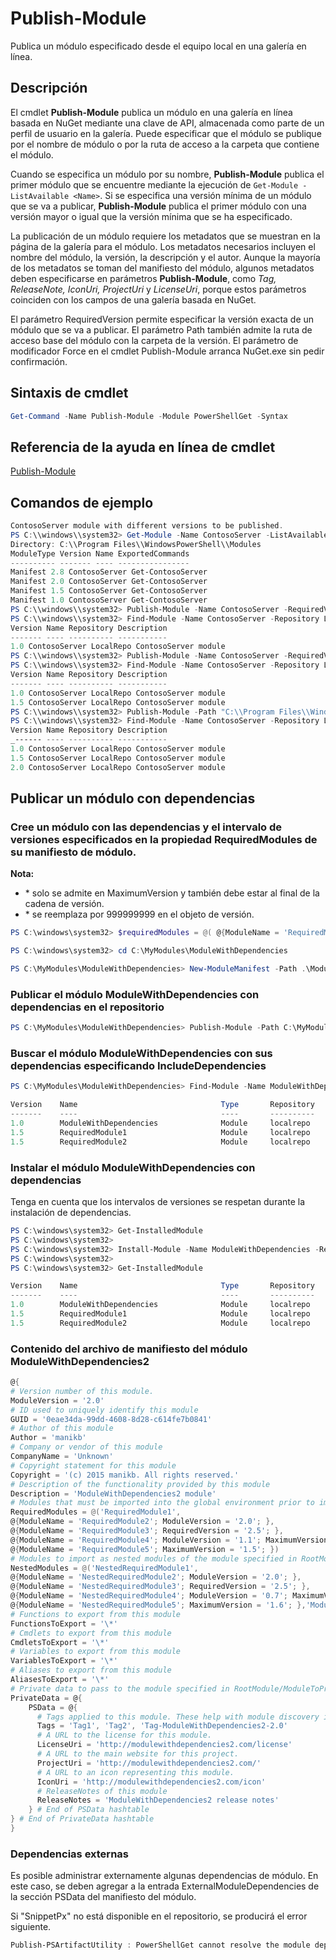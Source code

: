 
# Publish-Module

Publica un módulo especificado desde el equipo local en una galería en línea.

## Descripción

El cmdlet **Publish-Module** publica un módulo en una galería en línea basada en NuGet mediante una clave de API, almacenada como parte de un perfil de usuario en la galería. Puede especificar que el módulo se publique por el nombre de módulo o por la ruta de acceso a la carpeta que contiene el módulo.

Cuando se especifica un módulo por su nombre, **Publish-Module** publica el primer módulo que se encuentre mediante la ejecución de `Get-Module -ListAvailable <Name>`. Si se especifica una versión mínima de un módulo que se va a publicar, **Publish-Module** publica el primer módulo con una versión mayor o igual que la versión mínima que se ha especificado.

La publicación de un módulo requiere los metadatos que se muestran en la página de la galería para el módulo. Los metadatos necesarios incluyen el nombre del módulo, la versión, la descripción y el autor. Aunque la mayoría de los metadatos se toman del manifiesto del módulo, algunos metadatos deben especificarse en parámetros **Publish-Module**, como *Tag, ReleaseNote, IconUri, ProjectUri* y *LicenseUri*, porque estos parámetros coinciden con los campos de una galería basada en NuGet.

El parámetro RequiredVersion permite especificar la versión exacta de un módulo que se va a publicar.
El parámetro Path también admite la ruta de acceso base del módulo con la carpeta de la versión.
El parámetro de modificador Force en el cmdlet Publish-Module arranca NuGet.exe sin pedir confirmación.

## Sintaxis de cmdlet
```powershell
Get-Command -Name Publish-Module -Module PowerShellGet -Syntax
```

## Referencia de la ayuda en línea de cmdlet

[Publish-Module](http://go.microsoft.com/fwlink/?LinkID=398575)

## Comandos de ejemplo

```powershell
ContosoServer module with different versions to be published.
PS C:\\windows\\system32> Get-Module -Name ContosoServer -ListAvailable
Directory: C:\\Program Files\\WindowsPowerShell\\Modules
ModuleType Version Name ExportedCommands
---------- ------- ---- ----------------
Manifest 2.8 ContosoServer Get-ContosoServer
Manifest 2.0 ContosoServer Get-ContosoServer
Manifest 1.5 ContosoServer Get-ContosoServer
Manifest 1.0 ContosoServer Get-ContosoServer
PS C:\\windows\\system32> Publish-Module -Name ContosoServer -RequiredVersion 1.0 -Repository LocalRepo -NuGetApiKey Local-Repo-NuGet-ApiKey
PS C:\\windows\\system32> Find-Module -Name ContosoServer -Repository LocalRepo
Version Name Repository Description
------- ---- ---------- -----------
1.0 ContosoServer LocalRepo ContosoServer module
PS C:\\windows\\system32> Publish-Module -Name ContosoServer -RequiredVersion 1.5 -Repository LocalRepo -NuGetApiKey Local-Repo-NuGet-ApiKey
PS C:\\windows\\system32> Find-Module -Name ContosoServer -Repository LocalRepo
Version Name Repository Description
------- ---- ---------- -----------
1.0 ContosoServer LocalRepo ContosoServer module
1.5 ContosoServer LocalRepo ContosoServer module
PS C:\\windows\\system32> Publish-Module -Path "C:\\Program Files\\WindowsPowerShell\\Modules\\ContosoServer\\2.0" -Repository LocalRepo -NuGetApiKey Local-Repo-NuGet-ApiKey
PS C:\\windows\\system32> Find-Module -Name ContosoServer -Repository LocalRepo
Version Name Repository Description
_------ ---- ---------- -----------
1.0 ContosoServer LocalRepo ContosoServer module
1.5 ContosoServer LocalRepo ContosoServer module
2.0 ContosoServer LocalRepo ContosoServer module
```

## Publicar un módulo con dependencias

### Cree un módulo con las dependencias y el intervalo de versiones especificados en la propiedad RequiredModules de su manifiesto de módulo.

**Nota:**
  - \* solo se admite en MaximumVersion y también debe estar al final de la cadena de versión. 
  - \* se reemplaza por 999999999 en el objeto de versión.

```powershell
PS C:\windows\system32> $requiredModules = @( @{ModuleName = 'RequiredModule1'; ModuleVersion = '0.1'; MaximumVersion = '1.9'; }, @{ModuleName = 'RequiredModule2'; MaximumVersion = '1.*'; })

PS C:\windows\system32> cd C:\MyModules\ModuleWithDependencies

PS C:\MyModules\ModuleWithDependencies> New-ModuleManifest -Path .\ModuleWithDependencies.psd1 -ModuleVersion 1.0 -RequiredModules $requiredModules -Description 'ModuleWithDependencies demo module'
```

### Publicar el módulo ModuleWithDependencies con dependencias en el repositorio

```powershell
PS C:\MyModules\ModuleWithDependencies> Publish-Module -Path C:\MyModules\ModuleWithDependencies -Repository LocalRepo
```

### Buscar el módulo ModuleWithDependencies con sus dependencias especificando IncludeDependencies

```powershell
PS C:\MyModules\ModuleWithDependencies> Find-Module -Name ModuleWithDependencies -Repository LocalRepo -IncludeDependencies

Version    Name                                Type       Repository           Description
-------    ----                                ----       ----------           -----------
1.0        ModuleWithDependencies              Module     localrepo            ModuleWithDependencies demo module
1.5        RequiredModule1                     Module     localrepo            RequiredModule1 module
1.5        RequiredModule2                     Module     localrepo            RequiredModule2 module
```

### Instalar el módulo ModuleWithDependencies con dependencias
Tenga en cuenta que los intervalos de versiones se respetan durante la instalación de dependencias.

```powershell
PS C:\windows\system32> Get-InstalledModule
PS C:\windows\system32>
PS C:\windows\system32> Install-Module -Name ModuleWithDependencies -Repository LocalRepo
PS C:\windows\system32>
PS C:\windows\system32> Get-InstalledModule

Version    Name                                Type       Repository           Description
-------    ----                                ----       ----------           -----------
1.0        ModuleWithDependencies              Module     localrepo            ModuleWithDependencies demo module
1.5        RequiredModule1                     Module     localrepo            RequiredModule1 module
1.5        RequiredModule2                     Module     localrepo            RequiredModule2 module
```

### Contenido del archivo de manifiesto del módulo ModuleWithDependencies2

```powershell
@{
# Version number of this module.
ModuleVersion = '2.0'
# ID used to uniquely identify this module
GUID = '0eae34da-99dd-4608-8d28-c614fe7b0841'
# Author of this module
Author = 'manikb'
# Company or vendor of this module
CompanyName = 'Unknown'
# Copyright statement for this module
Copyright = '(c) 2015 manikb. All rights reserved.'
# Description of the functionality provided by this module
Description = 'ModuleWithDependencies2 module'
# Modules that must be imported into the global environment prior to importing this module
RequiredModules = @('RequiredModule1',
@{ModuleName = 'RequiredModule2'; ModuleVersion = '2.0'; },
@{ModuleName = 'RequiredModule3'; RequiredVersion = '2.5'; },
@{ModuleName = 'RequiredModule4'; ModuleVersion = '1.1'; MaximumVersion = '2.0'; },
@{ModuleName = 'RequiredModule5'; MaximumVersion = '1.5'; })
# Modules to import as nested modules of the module specified in RootModule/ModuleToProcess
NestedModules = @('NestedRequiredModule1',
@{ModuleName = 'NestedRequiredModule2'; ModuleVersion = '2.0'; },
@{ModuleName = 'NestedRequiredModule3'; RequiredVersion = '2.5'; },
@{ModuleName = 'NestedRequiredModule4'; ModuleVersion = '0.7'; MaximumVersion = '2.4'; },
@{ModuleName = 'NestedRequiredModule5'; MaximumVersion = '1.6'; },'ModuleWithDependencies2.psm1')
# Functions to export from this module
FunctionsToExport = '\*'
# Cmdlets to export from this module
CmdletsToExport = '\*'
# Variables to export from this module
VariablesToExport = '\*'
# Aliases to export from this module
AliasesToExport = '\*'
# Private data to pass to the module specified in RootModule/ModuleToProcess. This may also contain a PSData hashtable with additional module metadata used by PowerShell.
PrivateData = @{
    PSData = @{
      # Tags applied to this module. These help with module discovery in online galleries.
      Tags = 'Tag1', 'Tag2', 'Tag-ModuleWithDependencies2-2.0'
      # A URL to the license for this module.
      LicenseUri = 'http://modulewithdependencies2.com/license'
      # A URL to the main website for this project.
      ProjectUri = 'http://modulewithdependencies2.com/'
      # A URL to an icon representing this module.
      IconUri = 'http://modulewithdependencies2.com/icon'
      # ReleaseNotes of this module
      ReleaseNotes = 'ModuleWithDependencies2 release notes'
    } # End of PSData hashtable
} # End of PrivateData hashtable
}
```


### Dependencias externas
Es posible administrar externamente algunas dependencias de módulo. En este caso, se deben agregar a la entrada ExternalModuleDependencies de la sección PSData del manifiesto del módulo.

Si "SnippetPx" no está disponible en el repositorio, se producirá el error siguiente.
```powershell
Publish-PSArtifactUtility : PowerShellGet cannot resolve the module dependency 'SnippetPx' of the module 'TypePx' on the repository 'LocalRepo'. Verify that the dependent module 'SnippetPx' is available in the repository 'LocalRepo'. If this dependent 'SnippetPx' is managed externally, add it to the ExternalModuleDependencies entry in the PSData section of the module manifest.
```


<!--HONumber=Aug16_HO3-->


